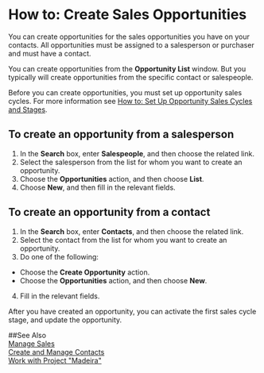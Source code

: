 <properties pageTitle="How to: Create Sales Opportunities | Project “Madeira”" 
    description="Describes how to create sales opportunities on contacts in Project “Madeira”" 
    services="" 
    documentationCenter="Madeira"
    authors="jswymer"/>
    
# How to: Create Sales Opportunities
You can create opportunities for the sales opportunities you have on your contacts. All opportunities must be assigned to a salesperson or purchaser and must have a contact.

You can create opportunities from the **Opportunity List** window. But you typically will create opportunities from the specific contact or salespeople.

Before you can create opportunities, you must set up opportunity sales cycles. For more information see [How to: Set Up Opportunity Sales Cycles and Stages](marketing-how-setup-opportunity-sales-cycles-stages.md).

## To create an opportunity from a salesperson
1. In the **Search** box, enter **Salespeople**, and then choose the related link. 
2. Select the salesperson from the list for whom you want to create an opportunity.
3. Choose the **Opportunities** action, and then choose **List**.
4. Choose **New**, and then fill in the relevant fields.  

## To create an opportunity from a contact
1. In the **Search** box, enter **Contacts**, and then choose the related link. 
2. Select the contact from the list for whom you want to create an opportunity.
3. Do one of the following:
  * Choose the **Create Opportunity** action.
  * Choose the  **Opportunities** action, and then choose **New**.
4. Fill in the relevant fields.  

After you have created an opportunity, you can activate the first sales cycle stage, and update the opportunity.

##See Also  
[Manage Sales](sales-manage-sales.md)  
[Create and Manage Contacts](marketing-contacts.md)  
[Work with Project "Madeira"](ui-work-product.md)
